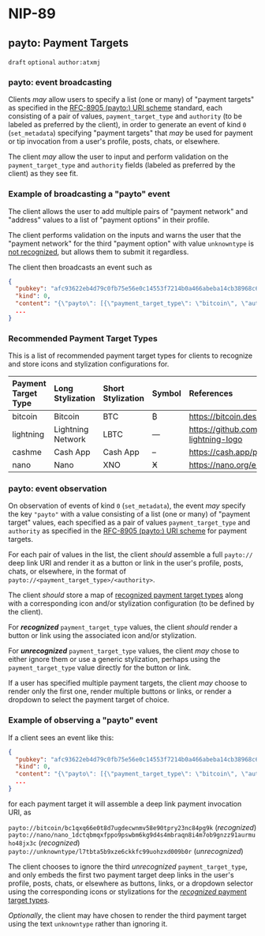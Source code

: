# NIP-89

## payto: Payment Targets

`draft` `optional` `author:atxmj`

### payto: event broadcasting

Clients *may* allow users to specify a list (one or many) of "payment targets" as specified in the [RFC-8905 (payto:) URI scheme](https://www.rfc-editor.org/rfc/rfc8905.html) standard, each consisting of a pair of values, `payment_target_type` and `authority` (to be labeled as preferred by the client), in order to generate an event of kind `0` (`set_metadata`) specifying "payment targets" that *may* be used for payment or tip invocation from a user's profile, posts, chats, or elsewhere.

The client *may* allow the user to input and perform validation on the `payment_target_type` and `authority` fields (labeled as preferred by the client) as they see fit.

### Example of broadcasting a "payto" event

The client allows the user to add multiple pairs of "payment network" and "address" values to a list of "payment options" in their profile.

The client performs validation on the inputs and warns the user that the "payment network" for the third "payment option" with value `unknowntype` is [not recognized](#recommended-payment-target-types), but allows them to submit it regardless.

The client then broadcasts an event such as

```json
{
  "pubkey": "afc93622eb4d79c0fb75e56e0c14553f7214b0a466abeba14cb38968c6755e6a",
  "kind": 0,
  "content": "{\"payto\": [{\"payment_target_type\": \"bitcoin\", \"authority\": \"bc1qxq66e0t8d7ugdecwnmv58e90tpry23nc84pg9k\"}, {\"payment_target_type\": \"nano\", \"authority\": \"nano_1dctqbmqxfppo9pswbm6kg9d4s4mbraqn8i4m7ob9gnzz91aurmuho48jx3c\"}, {\"payment_target_type\": \"unknowntype\", \"authority\": \"l7tbta5b9xze6ckkfc99uohzxd009b0r\"}]}"
  ...
}
```

### Recommended Payment Target Types

This is a list of recommended payment target types for clients to recognize and store icons and stylization configurations for.

| Payment Target Type | Long Stylization  | Short Stylization | Symbol | References |
| :------------------ | :---------------- | :---------------- | :----- | :--------- |
| bitcoin             | Bitcoin           | BTC               | ₿      | https://bitcoin.design/ |
| lightning           | Lightning Network | LBTC              | —      | https://github.com/shocknet/bitcoin-lightning-logo |
| cashme              | Cash App          | Cash App          | –      | https://cash.app/press |
| nano                | Nano              | XNO               | Ӿ      | https://nano.org/en/currency |

### payto: event observation

On observation of events of kind `0` (`set_metadata`), the event *may* specify the key `"payto"` with a value consisting of a list (one or many) of "payment target" values, each specified as a pair of values `payment_target_type` and `authority` as specified in the [RFC-8905 (payto:) URI scheme](https://www.rfc-editor.org/rfc/rfc8905.html) for payment targets.

For each pair of values in the list, the client *should* assemble a full `payto://` deep link URI and render it as a button or link in the user's profile, posts, chats, or elsewhere, in the format of `payto://<payment_target_type>/<authority>`. 

The client *should* store a map of [recognized payment target types](#recommended-payment-target-types) along with a corresponding icon and/or stylization configuration (to be defined by the client).

For ***recognized*** `payment_target_type` values, the client *should* render a button or link using the associated icon and/or stylization. 

For ***unrecognized*** `payment_target_type` values, the client *may* chose to either ignore them or use a generic stylization, perhaps using the `payment_target_type` value directly for the button or link.

If a user has specified multiple payment targets, the client *may* choose to render only the first one, render multiple buttons or links, or render a dropdown to select the payment target of choice.

### Example of observing a "payto" event

If a client sees an event like this:

```json
{
  "pubkey": "afc93622eb4d79c0fb75e56e0c14553f7214b0a466abeba14cb38968c6755e6a",
  "kind": 0,
  "content": "{\"payto\": [{\"payment_target_type\": \"bitcoin\", \"authority\": \"bc1qxq66e0t8d7ugdecwnmv58e90tpry23nc84pg9k\"}, {\"payment_target_type\": \"nano\", \"authority\": \"nano_1dctqbmqxfppo9pswbm6kg9d4s4mbraqn8i4m7ob9gnzz91aurmuho48jx3c\"}, {\"payment_target_type\": \"unknowntype\", \"authority\": \"l7tbta5b9xze6ckkfc99uohzxd009b0r\"}]}"
  ...
}
```

for each payment target it will assemble a deep link payment invocation URI, as

`payto://bitcoin/bc1qxq66e0t8d7ugdecwnmv58e90tpry23nc84pg9k` (*recognized*)
`payto://nano/nano_1dctqbmqxfppo9pswbm6kg9d4s4mbraqn8i4m7ob9gnzz91aurmuho48jx3c` (*recognized*)
`payto://unknowntype/l7tbta5b9xze6ckkfc99uohzxd009b0r` (*unrecognized*)

The client chooses to ignore the third *unrecognized* `payment_target_type`, and only embeds the first two payment target deep links in the user's profile, posts, chats, or elsewhere as buttons, links, or a dropdown selector using the corresponding icons or stylizations for the [*recognized* payment target types](#recommended-payment-target-types).

*Optionally*, the client may have chosen to render the third payment target using the text `unknowntype` rather than ignoring it.
